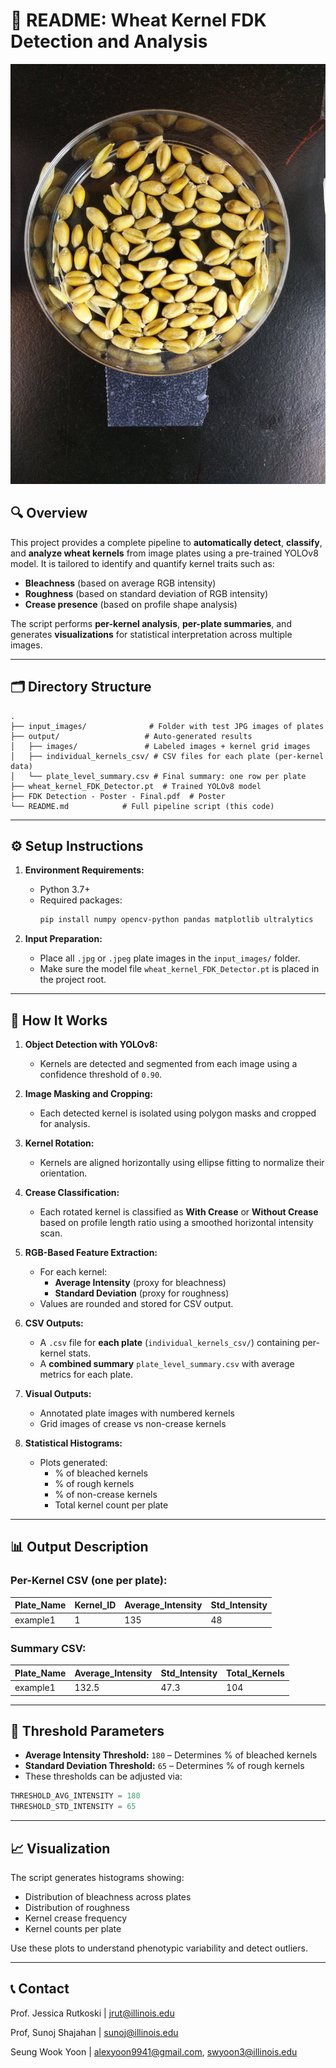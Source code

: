 
# 📘 README: Wheat Kernel FDK Detection and Analysis

![Example Input Data](input_images/example1.jpg)

## 🔍 Overview

This project provides a complete pipeline to **automatically detect**, **classify**, and **analyze wheat kernels** from image plates using a pre-trained YOLOv8 model. It is tailored to identify and quantify kernel traits such as:
- **Bleachness** (based on average RGB intensity)
- **Roughness** (based on standard deviation of RGB intensity)
- **Crease presence** (based on profile shape analysis)

The script performs **per-kernel analysis**, **per-plate summaries**, and generates **visualizations** for statistical interpretation across multiple images.

---

## 🗂️ Directory Structure

```
.
├── input_images/              # Folder with test JPG images of plates
├── output/                   # Auto-generated results
│   ├── images/               # Labeled images + kernel grid images
│   ├── individual_kernels_csv/ # CSV files for each plate (per-kernel data)
│   └── plate_level_summary.csv # Final summary: one row per plate
├── wheat_kernel_FDK_Detector.pt  # Trained YOLOv8 model
├── FDK Detection - Poster - Final.pdf  # Poster
└── README.md            # Full pipeline script (this code)
```

---

## ⚙️ Setup Instructions

1. **Environment Requirements:**
   - Python 3.7+
   - Required packages:
     ```bash
     pip install numpy opencv-python pandas matplotlib ultralytics
     ```

2. **Input Preparation:**
   - Place all `.jpg` or `.jpeg` plate images in the `input_images/` folder.
   - Make sure the model file `wheat_kernel_FDK_Detector.pt` is placed in the project root.

---

## 🚀 How It Works

1. **Object Detection with YOLOv8:**
   - Kernels are detected and segmented from each image using a confidence threshold of `0.90`.

2. **Image Masking and Cropping:**
   - Each detected kernel is isolated using polygon masks and cropped for analysis.

3. **Kernel Rotation:**
   - Kernels are aligned horizontally using ellipse fitting to normalize their orientation.

4. **Crease Classification:**
   - Each rotated kernel is classified as **With Crease** or **Without Crease** based on profile length ratio using a smoothed horizontal intensity scan.

5. **RGB-Based Feature Extraction:**
   - For each kernel:
     - **Average Intensity** (proxy for bleachness)
     - **Standard Deviation** (proxy for roughness)
   - Values are rounded and stored for CSV output.

6. **CSV Outputs:**
   - A `.csv` file for **each plate** (`individual_kernels_csv/`) containing per-kernel stats.
   - A **combined summary** `plate_level_summary.csv` with average metrics for each plate.

7. **Visual Outputs:**
   - Annotated plate images with numbered kernels
   - Grid images of crease vs non-crease kernels

8. **Statistical Histograms:**
   - Plots generated:
     - % of bleached kernels
     - % of rough kernels
     - % of non-crease kernels
     - Total kernel count per plate

---

## 📊 Output Description

### Per-Kernel CSV (one per plate):
| Plate_Name | Kernel_ID | Average_Intensity | Std_Intensity |
|------------|-----------|-------------------|----------------|
| example1   | 1         | 135               | 48             |

### Summary CSV:
| Plate_Name | Average_Intensity | Std_Intensity | Total_Kernels |
|------------|-------------------|----------------|----------------|
| example1   | 132.5             | 47.3           | 104            |

---

## 🧪 Threshold Parameters

- **Average Intensity Threshold:** `180` – Determines % of bleached kernels
- **Standard Deviation Threshold:** `65` – Determines % of rough kernels
- These thresholds can be adjusted via:
```python
THRESHOLD_AVG_INTENSITY = 180
THRESHOLD_STD_INTENSITY = 65
```

---

## 📈 Visualization

The script generates histograms showing:
- Distribution of bleachness across plates
- Distribution of roughness
- Kernel crease frequency
- Kernel counts per plate

Use these plots to understand phenotypic variability and detect outliers.

---

## 📞 Contact

Prof. Jessica Rutkoski | jrut@illinois.edu

Prof, Sunoj Shajahan | sunoj@illinois.edu

Seung Wook Yoon | alexyoon9941@gmail.com, swyoon3@illinois.edu
